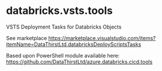# databricks.vsts.tools
VSTS Deployment Tasks for Databricks Objects


See marketplace https://marketplace.visualstudio.com/items?itemName=DataThirstLtd.databricksDeployScriptsTasks

Based upon PowerShell module available here: https://github.com/DataThirstLtd/azure.databricks.cicd.tools

